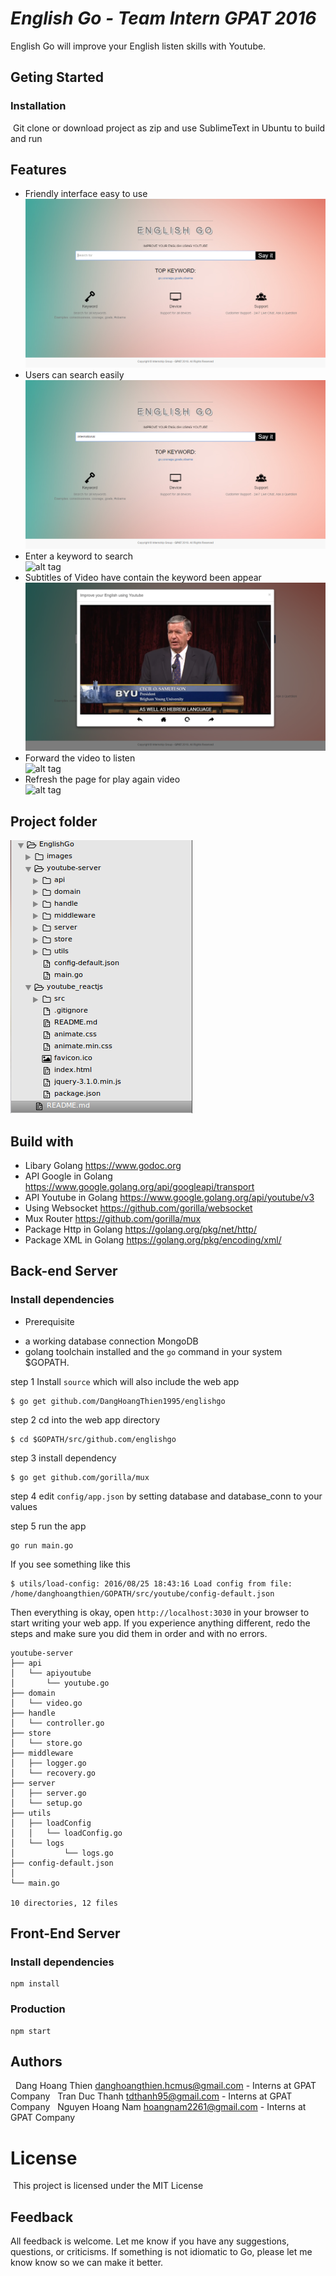 ***English Go - Team Intern GPAT 2016***
======================================

English Go will improve your English listen skills with Youtube.
## Geting Started

### Installation
&nbsp;Git clone or download project as zip and use SublimeText in Ubuntu to build and run
## Features
* Friendly interface easy to use<br />
  ![alt tag](images/1.png)
* Users can search easily<br />
  ![alt tag](images/2.png)
* Enter a keyword to search<br />
  ![alt tag](images/3.gif)
* Subtitles of Video have contain the keyword been appear<br />
  ![alt tag](images/4.png)
* Forward the video to listen<br />
  ![alt tag](images/5.gif)
* Refresh the page for play again video<br />
  ![alt tag](images/6.gif)


## Project folder
![alt tag](images/pr.png)<br />


## Build with
* Libary Golang <https://www.godoc.org>
* API Google in Golang <https://www.google.golang.org/api/googleapi/transport>
* API Youtube in Golang <https://www.google.golang.org/api/youtube/v3>
* Using Websocket <https://github.com/gorilla/websocket>
* Mux Router <https://github.com/gorilla/mux>
* Package Http in Golang <https://golang.org/pkg/net/http/>
* Package XML in Golang <https://golang.org/pkg/encoding/xml/>

## Back-end Server

### Install dependencies

* Prerequisite
 - a working database connection MongoDB
 - golang toolchain installed and the `go` command in your system $GOPATH.

step 1 Install `source` which will also include the web app

	$ go get github.com/DangHoangThien1995/englishgo

step 2 cd into the web app directory

	$ cd $GOPATH/src/github.com/englishgo

step 3 install dependency

	$ go get github.com/gorilla/mux

step 4 edit `config/app.json` by setting database and database_conn to your values

step 5 run the app

	go run main.go

If you see something like this

	$ utils/load-config: 2016/08/25 18:43:16 Load config from file:  /home/danghoangthien/GOPATH/src/youtube/config-default.json


Then everything is okay, open `http://localhost:3030` in your browser to start writing your web app.
If you experience anything different, redo the steps and make sure you did them in order and with no errors.

```shell
youtube-server
├── api
│   └── apiyoutube
│		└── youtube.go
├── domain
│   └── video.go
├── handle
│   └── controller.go
├── store
│   └── store.go
├── middleware
│   ├── logger.go
│   └── recovery.go
├── server
│   ├── server.go
│   └── setup.go
├── utils
│   ├── loadConfig
│   │	└── loadConfig.go
│   └── logs
│			└── logs.go
├── config-default.json
│		
└── main.go

10 directories, 12 files
```

## Front-End Server


### Install dependencies

```
npm install
```

### Production

```
npm start
```

## Authors
 &nbsp; Dang Hoang Thien <danghoangthien.hcmus@gmail.com> - Interns at GPAT Company
 &nbsp; Tran Duc Thanh <tdthanh95@gmail.com> - Interns at GPAT Company
 &nbsp; Nguyen Hoang Nam <hoangnam2261@gmail.com> - Interns at GPAT Company
# License
&nbsp;This project is licensed under the MIT License

## Feedback

All feedback is welcome. Let me know if you have any suggestions, questions, or criticisms. 
If something is not idiomatic to Go, please let me know know so we can make it better.
